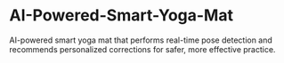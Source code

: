 # AI-Powered-Smart-Yoga-Mat
AI-powered smart yoga mat that performs real-time pose detection and recommends personalized corrections for safer, more effective practice.
